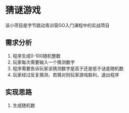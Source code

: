 # 猜谜游戏

该小项目是字节跳动青训营GO入门课程中的实战项目

## 需求分析

1. 程序生成0-100随机整数
2. 玩家每次需要输入一个猜测数字
3. 程序需要告诉玩家该猜测数字是高于还是低于谜底随机数
4. 玩家经过反复猜测，若猜对则玩家游戏胜利，退出程序

## 实现思路

1. 生成随机数






